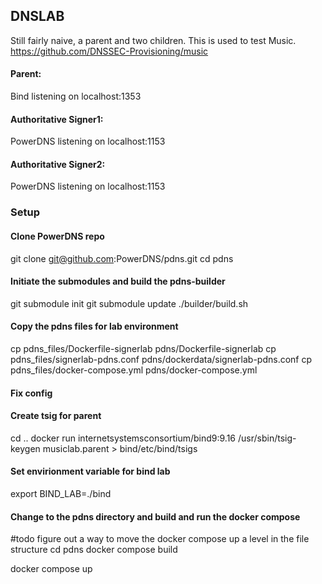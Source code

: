## DNSLAB 

Still fairly naive, a parent and two children. This is used to test Music. https://github.com/DNSSEC-Provisioning/music

#### Parent:

Bind listening on localhost:1353

#### Authoritative Signer1:

PowerDNS listening on localhost:1153

#### Authoritative Signer2:

PowerDNS listening on localhost:1153

### Setup

#### Clone PowerDNS repo
git clone git@github.com:PowerDNS/pdns.git
cd pdns

#### Initiate the submodules and build the pdns-builder
git submodule init
git submodule update
./builder/build.sh

#### Copy the pdns files for lab environment
cp pdns_files/Dockerfile-signerlab pdns/Dockerfile-signerlab
cp pdns_files/signerlab-pdns.conf pdns/dockerdata/signerlab-pdns.conf
cp pdns_files/docker-compose.yml pdns/docker-compose.yml


#### Fix config 

#### Create tsig for parent
cd ..
docker run  internetsystemsconsortium/bind9:9.16 /usr/sbin/tsig-keygen musiclab.parent > bind/etc/bind/tsigs

#### Set envirionment variable for bind lab
export BIND_LAB=./bind

#### Change to the pdns directory and build and run the docker compose
#todo figure out a way to move the docker compose up a level in the file structure
cd pdns
docker compose build

docker compose up



